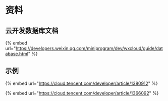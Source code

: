 # 资料

## 云开发数据库文档

{% embed url="https://developers.weixin.qq.com/miniprogram/dev/wxcloud/guide/database.html" %}

## 示例

{% embed url="https://cloud.tencent.com/developer/article/1380912" %}

{% embed url="https://cloud.tencent.com/developer/article/1366092" %}





